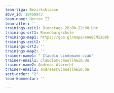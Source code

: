 ```yaml
---
team-liga: Bezirksklasse
sbvv_id: 18450973
team-name: Herren II
team-alter: ''
trainings-zeit1: Dienstags 20:00-22:00 Uhr
trainings-ort1: Rosenburgschule
trainings-map1: https://goo.gl/maps/eAeBCM12GVk
trainings-zeit2: ''
trainings-ort2: ''
trainings-map2: ''
trainer-name1: " Claudio Lindemann-czak"
trainer-email1: claudio@vcmuellheim.de
trainer-name2: Andreas Albrecht
trainer-email2: andreas@vcmuellheim.de
sort-order: "2"
team-kommentar: ''

---
```

